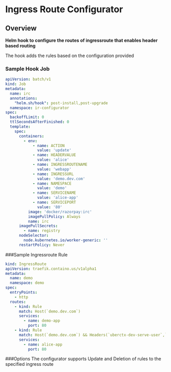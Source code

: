 # Ingress Route Configurator 

## Overview
**Helm hook to configure the routes of ingressroute that enables header based routing**

The hook adds the rules based on the configuration provided

### Sample Hook Job 
```yaml
apiVersion: batch/v1
kind: Job
metadata:
  name: irc
  annotations:
    "helm.sh/hook": post-install,post-upgrade
  namespace: ir-configurator
spec:
  backoffLimit: 0
  ttlSecondsAfterFinished: 0
  template:
    spec:
      containers:
        - env:
            - name: ACTION
              value: 'update'
            - name: HEADERVALUE
              value: 'alice'
            - name: INGRESSROUTENAME
              value: 'webapp'
            - name: INGRESSURL
              value: 'demo.dev.com'
            - name: NAMESPACE
              value: 'demo'
            - name: SERVICENAME
              value: 'alice-app'
            - name: SERVICEPORT
              value: '80'
          image: 'docker/razorpay:irc'
          imagePullPolicy: Always
          name: irc
      imagePullSecrets:
        - name: registry
      nodeSelector:
        node.kubernetes.io/worker-generic: ''
      restartPolicy: Never
```
###Sample Ingressroute Rule
```yaml 
kind: IngressRoute
apiVersion: traefik.containo.us/v1alpha1
metadata:
  name: demo
  namespace: demo
spec:
  entryPoints:
    - http
  routes:
    - kind: Rule
      match: Host(`demo.dev.com`)
      services:
        - name: demo-app
          port: 80
    - kind: Rule
      match: Host(`demo.dev.com`) && Headers(`uberctx-dev-serve-user`,`alice`)
      services:  
        - name: alice-app
          port: 80
```

###Options 
The configurator supports Update and Deletion of rules to the specified ingress route 


